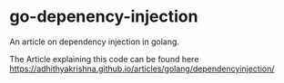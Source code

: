 # go-depenency-injection
An article on dependency injection in golang.

The Article explaining this code can be found here https://adhithyakrishna.github.io/articles/golang/dependencyinjection/
